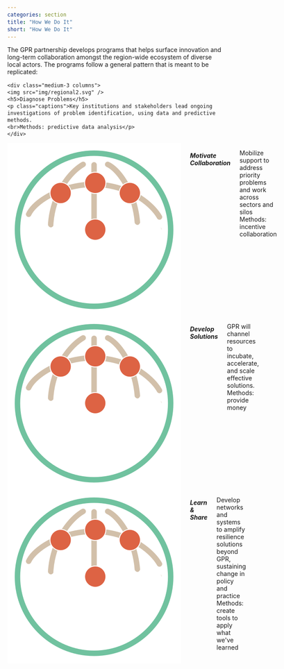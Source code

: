 ```yaml
---
categories: section
title: "How We Do It"
short: "How We Do It"
---
```


<p class="main">The GPR partnership develops programs that helps surface innovation and  long-term collaboration amongst the region-wide ecosystem of diverse  local actors. The programs follow a general pattern that is meant to be  replicated:
</p>


<div class="row">
	
	<div class="medium-3 columns">
  	<img src="img/regional2.svg" />
	<h5>Diagnose Problems</h5>
	<p class="captions">Key institutions and stakeholders lead ongoing investigations of problem identification, using data and predictive methods.
	<br>Methods: predictive data analysis</p>
	</div>
  
  <div class="medium-3 columns">
    <img src="img/regional2.svg" />
	<h5>Motivate Collaboration</h5>
	<p class="captions">Mobilize support to address priority problems and work across sectors and silos
	<br>Methods: incentive collaboration  </p>
	</div>
  
  <div class="medium-3 columns">
    <img src="img/regional2.svg" />
	<h5>Develop Solutions</h5>
	<p class="captions">GPR will channel resources to incubate, accelerate, and scale effective solutions.
	<br>Methods: provide money </p>
	</div>
 
  <div class="medium-3 columns">
  <img src="img/regional2.svg" />
	<h5>Learn &amp; Share</h5>
	<p class="captions">Develop networks and systems to amplify resilience solutions beyond GPR, sustaining change in policy and practice
	<br>Methods: create tools to apply what we've learned </p>
	</div>

</div>



